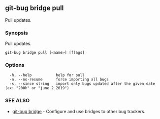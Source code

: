 ## git-bug bridge pull

Pull updates.

### Synopsis

Pull updates.

```
git-bug bridge pull [<name>] [flags]
```

### Options

```
  -h, --help           help for pull
  -n, --no-resume      force importing all bugs
  -s, --since string   import only bugs updated after the given date (ex: "200h" or "june 2 2019")
```

### SEE ALSO

* [git-bug bridge](git-bug_bridge.md)	 - Configure and use bridges to other bug trackers.

